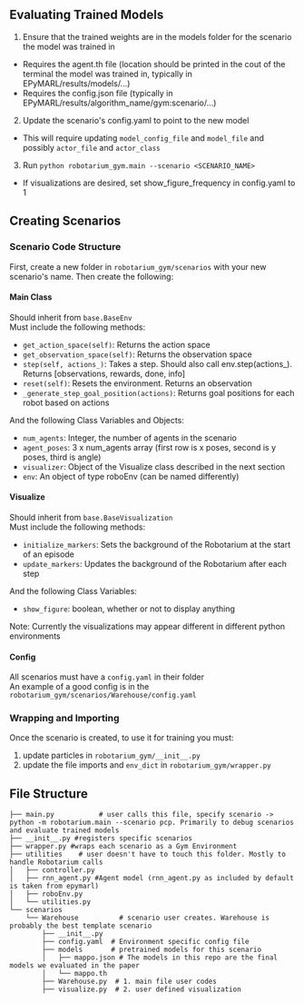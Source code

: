 ## Evaluating Trained Models
1. Ensure that the trained weights are in the models folder for the scenario the model was trained in
- Requires the agent.th file (location should be printed in the cout of the terminal the model was trained in, typically in EPyMARL/results/models/...)
- Requires the config.json file (typically in EPyMARL/results/algorithm_name/gym:scenario/...)
2. Update the scenario's config.yaml to point to the new model
- This will require updating `model_config_file` and `model_file` and possibly `actor_file` and `actor_class`
3. Run `python robotarium_gym.main --scenario <SCENARIO_NAME>`
- If visualizations are desired, set show_figure_frequency in config.yaml to 1

## Creating Scenarios
### Scenario Code Structure
First, create a new folder in `robotarium_gym/scenarios` with your new scenario's name. Then create the following:
#### Main Class
Should inherit from `base.BaseEnv`<br>
Must include the following methods:
* `get_action_space(self)`: Returns the action space
* `get_observation_space(self)`: Returns the observation space
* `step(self, actions_)`: Takes a step. Should also call env.step(actions_). Returns [observations, rewards, done, info]
* `reset(self)`: Resets the environment. Returns an observation
* `_generate_step_goal_position(actions)`: Returns goal positions for each robot based on actions

And the following Class Variables and Objects:
* `num_agents`: Integer, the number of agents in the scenario
* `agent_poses`: 3 x num_agents array (first row is x poses, second is y poses, third is angle)
* `visualizer`: Object of the Visualize class described in the next section
* `env`: An object of type roboEnv (can be named differently)
#### Visualize
Should inherit from `base.BaseVisualization` <br>
Must include the following methods:
* `initialize_markers`: Sets the background of the Robotarium at the start of an episode
* `update_markers`: Updates the background of the Robotarium after each step

And the following Class Variables:
* `show_figure`: boolean, whether or not to display anything

Note: Currently the visualizations may appear different in different python environments

#### Config
All scenarios must have a `config.yaml` in their folder <br>
An example of a good config is in the `robotarium_gym/scenarios/Warehouse/config.yaml`

### Wrapping and Importing
Once the scenario is created, to use it for training you must:
1. update particles in `robotarium_gym/__init__.py`
2. update the file imports and `env_dict` in `robotarium_gym/wrapper.py`


## File Structure
```
├── main.py           # user calls this file, specify scenario -> python -m robotarium.main --scenario pcp. Primarily to debug scenarios and evaluate trained models
├── __init__.py #registers specific scenarios
├── wrapper.py #wraps each scenario as a Gym Environment
├── utilities    # user doesn't have to touch this folder. Mostly to handle Robotarium calls
│   ├── controller.py
│   ├── rnn_agent.py #Agent model (rnn_agent.py as included by default is taken from epymarl)
│   ├── roboEnv.py
│   └── utilities.py
└── scenarios
    └── Warehouse          # scenario user creates. Warehouse is probably the best template scenario
        ├── __init__.py
        ├── config.yaml  # Environment specific config file
        ├── models       # pretrained models for this scenario
        │   ├── mappo.json # The models in this repo are the final models we evaluated in the paper
        │   └── mappo.th
        ├── Warehouse.py  # 1. main file user codes 
        ├── visualize.py  # 2. user defined visualization
```

